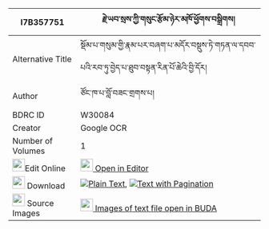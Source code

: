 |I7B357751|རྗེ་ཡབ་སྲས་ཀྱི་གསུང་རྩོམ་ཉེར་མཁོ་ཕྱོགས་བསྒྲིགས། 
| --- | --- 
|Alternative Title |སྡོམ་པ་གསུམ་གྱི་རྣམ་པར་བཞག་པ་མདོར་བསྡུས་ཏེ་གཏན་ལ་དབབ་པའི་རབ་ཏུ་བྱེད་པ་ཐུབ་བསྟན་རིན་པོ་ཆེའི་བྱི་དོར།
|Author| ཙོང་ཁ་པ་བློ་བཟང་གྲགས་པ།
|BDRC ID | W30084
|Creator | Google OCR
|Number of Volumes| 1
|<img width="25" src="https://img.icons8.com/color/25/000000/edit-property.png">Edit Online| [<img width="25" src="https://avatars.githubusercontent.com/u/45091458?s=200&v=4"> Open in Editor](http://editor.openpecha.org/I7B357751)
|<img width="25" src="https://img.icons8.com/fluent/48/000000/download-2.png"/>  Download | [![](https://img.icons8.com/color/20/000000/txt.png)Plain Text](https://github.com/Openpecha/I7B357751/releases/download/v1/je_yab_se_kyi_sungtsom_nyer_kh_plain_I7B357751.zip), [![](https://img.icons8.com/color/20/000000/txt.png)Text with Pagination](https://github.com/Openpecha/I7B357751/releases/download/v1/je_yab_se_kyi_sungtsom_nyer_kh_pages_I7B357751.zip)
|<img width="25" src="https://img.icons8.com/plasticine/100/000000/pictures-folder.png"/>  Source Images | [<img width="25" src="https://library.bdrc.io/icons/BUDA-small.svg"> Images of text file open in BUDA](https://library.bdrc.io/show/bdr:W30084)